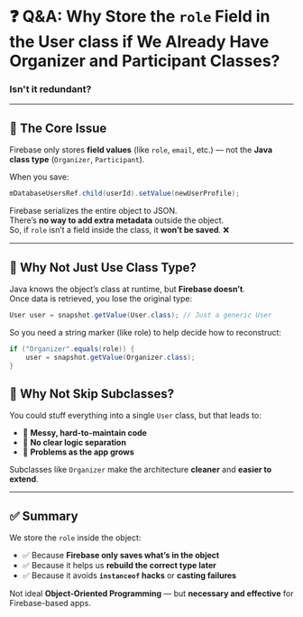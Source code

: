 # ❓ Q&A: Why Store the `role` Field in the User class if We Already Have Organizer and Participant Classes?
### Isn't it redundant?

---

## 🧩 The Core Issue

Firebase only stores **field values** (like `role`, `email`, etc.) — not the **Java class type** (`Organizer`, `Participant`).

When you save:

```java
mDatabaseUsersRef.child(userId).setValue(newUserProfile);
```

Firebase serializes the entire object to JSON.  
There’s **no way to add extra metadata** outside the object.  
So, if `role` isn’t a field inside the class, it **won’t be saved**. ❌

---

## 🤔 Why Not Just Use Class Type?

Java knows the object’s class at runtime, but **Firebase doesn’t**.  
Once data is retrieved, you lose the original type:

```java
User user = snapshot.getValue(User.class); // Just a generic User
```

So you need a string marker (like role) to help decide how to reconstruct:

```java
if ("Organizer".equals(role)) {
    user = snapshot.getValue(Organizer.class);
}
```

## 🚫 Why Not Skip Subclasses?

You could stuff everything into a single `User` class, but that leads to:

- 🧹 **Messy, hard-to-maintain code**
- 🚫 **No clear logic separation**
- 🧨 **Problems as the app grows**

Subclasses like `Organizer` make the architecture **cleaner** and **easier to extend**.

---

## ✅ Summary

We store the `role` inside the object:

- ✅ Because **Firebase only saves what’s in the object**
- ✅ Because it helps us **rebuild the correct type later**
- ✅ Because it avoids **`instanceof` hacks** or **casting failures**

Not ideal **Object-Oriented Programming** — but **necessary and effective** for Firebase-based apps.

